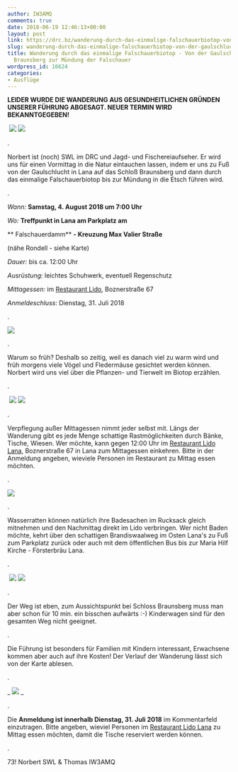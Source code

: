 ```yaml
---
author: IW3AMQ
comments: true
date: 2018-06-19 12:46:13+00:00
layout: post
link: https://drc.bz/wanderung-durch-das-einmalige-falschauerbiotop-von-der-gaulschlucht-schloss-braunsberg-zur-muendung-der-falschauer/
slug: wanderung-durch-das-einmalige-falschauerbiotop-von-der-gaulschlucht-schloss-braunsberg-zur-muendung-der-falschauer
title: Wanderung durch das einmalige Falschauerbiotop - Von der Gaulschlucht / Schloß
  Braunsberg zur Mündung der Falschauer
wordpress_id: 16624
categories:
- Ausflüge
---
```


**LEIDER WURDE DIE WANDERUNG AUS GESUNDHEITLICHEN GRÜNDEN UNSERER FÜHRUNG ABGESAGT. NEUER TERMIN WIRD BEKANNTGEGEBEN!**







 ![](https://drc.bz/wp-content/uploads/2018/06/002.jpg) ![](https://drc.bz/wp-content/uploads/2018/06/csm_DSC01160__99224ab65a-300x188.jpg)




.




Norbert ist (noch) SWL im DRC und Jagd- und Fischereiaufseher. Er wird uns für einen Vormittag in die Natur eintauchen lassen, indem er uns zu Fuß von der Gaulschlucht in Lana auf das Schloß Braunsberg und dann durch das einmalige Falschauerbiotop bis zur Mündung in die Etsch führen wird.




.




_Wann:_ **Samstag, 4. August 2018 um 7:00 Uhr**




_Wo:_ **Treffpunkt in Lana am Parkplatz am**




** Falschauerdamm** **- Kreuzung Max Valier Straße**




(nähe Rondell - siehe Karte)




_Dauer:_ bis ca. 12:00 Uhr




_Ausrüstung:_ leichtes Schuhwerk, eventuell Regenschutz




_Mittagessen:_ im [Restaurant Lido](http://lido-lana.com/restaurant/), Boznerstraße 67




_Anmeldeschluss_: Dienstag, 31. Juli 2018




.




_![](https://drc.bz/wp-content/uploads/2018/06/Parkplatz-Lana-Valierstrasse-1024x702.jpg)_




.




Warum so früh? Deshalb so zeitig, weil es danach viel zu warm wird und früh morgens viele Vögel und Fledermäuse gesichtet werden können. Norbert wird uns viel über die Pflanzen- und Tierwelt im Biotop erzählen. 




.




 ![](https://drc.bz/wp-content/uploads/2018/06/007-300x150.jpg) ![](https://drc.bz/wp-content/uploads/2018/06/preview-300x201.jpg)




.




Verpflegung außer Mittagessen nimmt jeder selbst mit. Längs der Wanderung gibt es jede Menge schattige Rastmöglichkeiten durch Bänke, Tische, Wiesen. Wer möchte, kann gegen 12:00 Uhr im [Restaurant Lido Lana](http://lido-lana.com/restaurant/), Boznerstraße 67 in Lana zum Mittagessen einkehren. Bitte in der Anmeldung angeben, wieviele Personen im Restaurant zu Mittag essen möchten.




.




![](https://drc.bz/wp-content/uploads/2018/06/lido-lana-300x200.jpg)




.




Wasserratten können natürlich ihre Badesachen im Rucksack gleich mitnehmen und den Nachmittag direkt im Lido verbringen. Wer nicht Baden möchte, kehrt über den schattigen Brandiswaalweg im Osten Lana's zu Fuß zum Parkplatz zurück oder auch mit dem öffentlichen Bus bis zur Maria Hilf Kirche - Försterbräu Lana.




.




 ![](https://drc.bz/wp-content/uploads/2018/06/003-300x150.jpg) ![](https://drc.bz/wp-content/uploads/2018/06/004-300x150.jpg)




.




Der Weg ist eben, zum Aussichtspunkt bei Schloss Braunsberg muss man aber schon für 10 min. ein bisschen aufwärts :-) Kinderwagen sind für den gesamten Weg nicht geeignet.




.




Die Führung ist besonders für Familien mit Kindern interessant, Erwachsene kommen aber auch auf ihre Kosten! Der Verlauf der Wanderung lässt sich von der Karte ablesen.




.




_ ![](https://drc.bz/wp-content/uploads/2018/06/Runde-Lana-1024x636.jpg) _




.




Die **Anmeldung ist innerhalb Dienstag, 31. Juli 2018** im Kommentarfeld einzutragen. Bitte angeben, wieviel Personen im [Restaurant Lido Lana](http://lido-lana.com/restaurant/) zu Mittag essen möchten, damit die Tische reserviert werden können.




.




73! Norbert SWL & Thomas IW3AMQ
